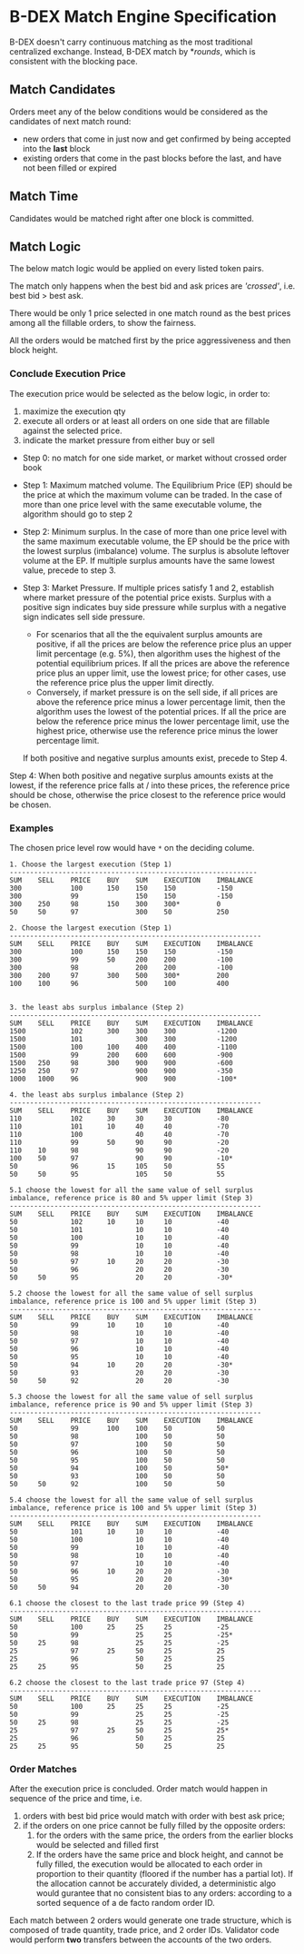 # B-DEX Match Engine Specification

B-DEX doesn't carry continuous matching as the most traditional centralized exchange. Instead, B-DEX match by **rounds*, which is consistent with the blocking pace. 

## Match Candidates
Orders meet any of the below conditions would be considered as the candidates of next match round:

- new orders that come in just now and get confirmed by being accepted into the **last** block
- existing orders that come in the past blocks before the last, and have not been filled or expired 

## Match Time
Candidates would be matched right after one block is committed.

## Match Logic
The below match logic would be applied on every listed token pairs.

The match only happens when the best bid and ask prices are _'crossed'_, i.e. best bid > best ask. 

There would be only 1 price selected in one match round as the best prices among all the fillable orders, to show the fairness.

All the orders would be matched first by the price aggressiveness and then block height. 

### Conclude Execution Price
The execution price would be selected as the below logic, in order to:
1. maximize the execution qty
2. execute all orders or at least all orders on one side that are fillable against the selected price.
3. indicate the market pressure from either buy or sell

- Step 0: no match for one side market, or market without crossed order book

- Step 1: Maximum matched volume. The Equilibrium Price (EP) should be the price at which the maximum
volume can be traded. In the case of more than one price level with the same executable volume,
the algorithm should go to step 2

- Step 2: Minimum surplus. In the case of more than one price level with the same maximum executable
volume, the EP should be the price with the lowest surplus (imbalance) volume. The surplus is
absolute leftover volume at the EP. If multiple surplus amounts have the same lowest value, precede to step 3.

- Step 3: Market Pressure. If multiple prices satisfy 1 and 2, establish where market pressure of the potential
price exists. Surplus with a positive sign indicates buy side pressure while surplus with a negative
sign indicates sell side pressure. 
   - For scenarios that all the the equivalent surplus amounts are positive, if all the prices are below the reference price plus an upper limit percentage (e.g. 5%), then
algorithm uses the highest of the potential equilibrium prices. If all the prices are above the reference price plus an upper limit, use the lowest price; for other cases, use the reference price plus the upper limit directly. 
   - Conversely, if market pressure is on
the sell side, if all prices are above the reference price minus a lower percentage limit, then the algorithm uses the lowest of the potential prices. If all the price are below the reference price minus the lower percentage limit, use the highest price, otherwise use the reference price minus the lower percentage limit.

    If both positive and
negative surplus amounts exist, precede to Step 4.

Step 4: When both positive and negative surplus amounts exists at the lowest, if the reference price falls at / into these prices, the reference price should be chose, otherwise the price closest to the reference price would be chosen.


### Examples
The chosen price level row would have ``*`` on the deciding colume.
```
1. Choose the largest execution (Step 1)
-------------------------------------------------------------
SUM    SELL    PRICE    BUY    SUM    EXECUTION    IMBALANCE
300            100      150    150    150          -150
300            99              150    150          -150
300    250     98       150    300    300*         0
50     50      97              300    50           250

2. Choose the largest execution (Step 1)
--------------------------------------------------------------
SUM    SELL    PRICE    BUY    SUM    EXECUTION    IMBALANCE
300            100      150    150    150          -150
300            99       50     200    200          -100
300            98              200    200          -100
300    200     97       300    500    300*         200
100    100     96              500    100          400


3. the least abs surplus imbalance (Step 2)
--------------------------------------------------------------
SUM    SELL    PRICE    BUY    SUM    EXECUTION    IMBALANCE
1500           102      300    300    300          -1200
1500           101             300    300          -1200
1500           100      100    400    400          -1100
1500           99       200    600    600          -900
1500   250     98       300    900    900          -600
1250   250     97              900    900          -350
1000   1000    96              900    900          -100*

4. the least abs surplus imbalance (Step 2)
--------------------------------------------------------------
SUM    SELL    PRICE    BUY    SUM    EXECUTION    IMBALANCE
110            102      30     30     30           -80
110            101      10     40     40           -70
110            100             40     40           -70
110            99       50     90     90           -20
110    10      98              90     90           -20
100    50      97              90     90           -10*
50             96       15     105    50           55
50     50      95              105    50           55

5.1 choose the lowest for all the same value of sell surplus imbalance, reference price is 80 and 5% upper limit (Step 3)
--------------------------------------------------------------
SUM    SELL    PRICE    BUY    SUM    EXECUTION    IMBALANCE
50             102      10     10     10           -40
50             101             10     10           -40
50             100             10     10           -40
50             99              10     10           -40
50             98              10     10           -40
50             97       10     20     20           -30
50             96              20     20           -30
50     50      95              20     20           -30*

5.2 choose the lowest for all the same value of sell surplus imbalance, reference price is 100 and 5% upper limit (Step 3)
--------------------------------------------------------------
SUM    SELL    PRICE    BUY    SUM    EXECUTION    IMBALANCE
50             99       10     10     10           -40
50             98              10     10           -40
50             97              10     10           -40
50             96              10     10           -40
50             95              10     10           -40
50             94       10     20     20           -30*
50             93              20     20           -30
50     50      92              20     20           -30

5.3 choose the lowest for all the same value of sell surplus imbalance, reference price is 90 and 5% upper limit (Step 3)
--------------------------------------------------------------
SUM    SELL    PRICE    BUY    SUM    EXECUTION    IMBALANCE
50             99       100    100    50           50
50             98              100    50           50
50             97              100    50           50
50             96              100    50           50
50             95              100    50           50
50             94              100    50           50*
50             93              100    50           50
50     50      92              100    50           50

5.4 choose the lowest for all the same value of sell surplus imbalance, reference price is 100 and 5% upper limit (Step 3)
--------------------------------------------------------------
SUM    SELL    PRICE    BUY    SUM    EXECUTION    IMBALANCE
50             101      10     10     10           -40
50             100             10     10           -40
50             99              10     10           -40
50             98              10     10           -40
50             97              10     10           -40
50             96       10     20     20           -30
50             95              20     20           -30*
50     50      94              20     20           -30

6.1 choose the closest to the last trade price 99 (Step 4)
--------------------------------------------------------------
SUM    SELL    PRICE    BUY    SUM    EXECUTION    IMBALANCE
50             100      25     25     25           -25
50             99              25     25           -25*
50     25      98              25     25           -25
25             97       25     50     25           25
25             96              50     25           25
25     25      95              50     25           25

6.2 choose the closest to the last trade price 97 (Step 4)
--------------------------------------------------------------
SUM    SELL    PRICE    BUY    SUM    EXECUTION    IMBALANCE
50             100      25     25     25           -25
50             99              25     25           -25
50     25      98              25     25           -25
25             97       25     50     25           25*
25             96              50     25           25
25     25      95              50     25           25

```

### Order Matches
After the execution price is concluded. Order match would happen in sequence of the price and time, i.e.
1. orders with best bid price would match with order with best ask price;
2. if the orders on one price cannot be fully filled by the opposite orders:
   1. for the orders with the same price, the orders from the earlier blocks would be selected and filled first
   2. If the orders have the same price and block height, and cannot be fully filled, the execution would be allocated to each order in proportion to their quantity (floored if the number has a partial lot). If the allocation cannot be accurately divided, a deterministic algo would gurantee that no consistent bias to any orders: according to a sorted sequence of a de facto random order ID.

Each match between 2 orders would generate one trade structure, which is composed of trade quantity, trade price, and 2 order IDs. Validator code would perform **two** transfers between the accounts of the two orders.
